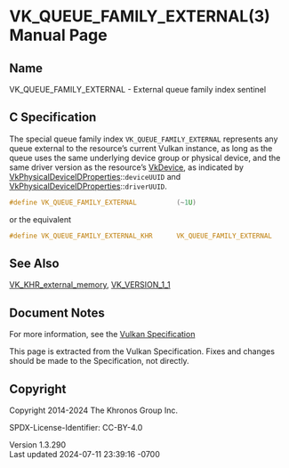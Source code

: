 # VK_QUEUE_FAMILY_EXTERNAL(3) Manual Page

## Name

VK_QUEUE_FAMILY_EXTERNAL - External queue family index sentinel



## <a href="#_c_specification" class="anchor"></a>C Specification

The special queue family index `VK_QUEUE_FAMILY_EXTERNAL` represents any
queue external to the resource’s current Vulkan instance, as long as the
queue uses the same underlying device group or physical device, and the
same driver version as the resource’s [VkDevice](https://registry.khronos.org/vulkan/specs/1.3-extensions/man/html/VkDevice.html), as
indicated by
[VkPhysicalDeviceIDProperties](https://registry.khronos.org/vulkan/specs/1.3-extensions/man/html/VkPhysicalDeviceIDProperties.html)::`deviceUUID`
and
[VkPhysicalDeviceIDProperties](https://registry.khronos.org/vulkan/specs/1.3-extensions/man/html/VkPhysicalDeviceIDProperties.html)::`driverUUID`.

``` c
#define VK_QUEUE_FAMILY_EXTERNAL          (~1U)
```

or the equivalent

``` c
#define VK_QUEUE_FAMILY_EXTERNAL_KHR      VK_QUEUE_FAMILY_EXTERNAL
```

## <a href="#_see_also" class="anchor"></a>See Also

[VK_KHR_external_memory](https://registry.khronos.org/vulkan/specs/1.3-extensions/man/html/VK_KHR_external_memory.html),
[VK_VERSION_1_1](https://registry.khronos.org/vulkan/specs/1.3-extensions/man/html/VK_VERSION_1_1.html)

## <a href="#_document_notes" class="anchor"></a>Document Notes

For more information, see the <a
href="https://registry.khronos.org/vulkan/specs/1.3-extensions/html/vkspec.html#VK_QUEUE_FAMILY_EXTERNAL"
target="_blank" rel="noopener">Vulkan Specification</a>

This page is extracted from the Vulkan Specification. Fixes and changes
should be made to the Specification, not directly.

## <a href="#_copyright" class="anchor"></a>Copyright

Copyright 2014-2024 The Khronos Group Inc.

SPDX-License-Identifier: CC-BY-4.0

Version 1.3.290  
Last updated 2024-07-11 23:39:16 -0700
